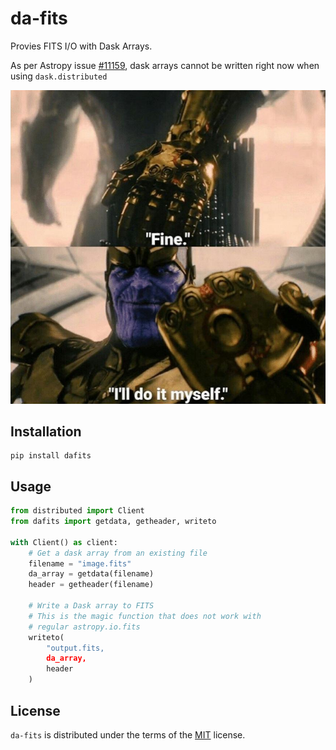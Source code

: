 # da-fits

Provies FITS I/O with Dask Arrays.

As per Astropy issue [#11159](https://github.com/astropy/astropy/issues/11159), dask arrays cannot be written right now when using `dask.distributed`

![I'll write it myself](fine.webp "I'll do it myself")

## Installation

```console
pip install dafits
```

## Usage

```python
from distributed import Client
from dafits import getdata, getheader, writeto

with Client() as client:
    # Get a dask array from an existing file
    filename = "image.fits"
    da_array = getdata(filename)
    header = getheader(filename)

    # Write a Dask array to FITS
    # This is the magic function that does not work with
    # regular astropy.io.fits
    writeto(
        "output.fits,
        da_array,
        header
    )
```

## License

`da-fits` is distributed under the terms of the [MIT](https://spdx.org/licenses/MIT.html) license.
